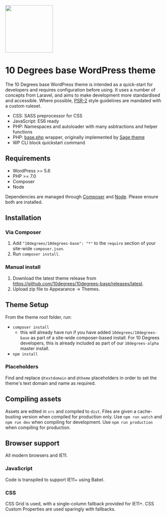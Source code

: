  <img src="https://raw.githubusercontent.com/10degrees/10degrees-base/master/src/img/logo.svg?sanitize=true" height="150px" width="150">

# 10 Degrees base WordPress theme

The 10 Degrees base WordPress theme is intended as a quick-start for developers and requires configuration before using. It uses a number of concepts from Laravel, and aims to make development more standardised and accessible. Where possible, [PSR-2](https://www.php-fig.org/psr/psr-2/) style guidelines are mandated with a custom ruleset.

* CSS: SASS preprocessor for CSS
* JavaScript: ES6 ready
* PHP: Namespaces and autoloader with many asbtractions and helper functions
* PHP: [base.php](base.php) wrapper, originally implemented by [Sage theme](https://roots.io/sage/)
* WP CLI block quickstart command

## Requirements

* WordPress >= 5.6
* PHP >= 7.0
* Composer
* Node

Dependencies are managed through [Composer](https://getcomposer.org/) and [Node](https://nodejs.org). Please ensure both are installed.

## Installation

### Via Composer

1) Add `"10degrees/10degrees-base": "*"` to the `require` section of your site-wide `composer.json`.
2) Run `composer install`.

### Manual install

1) Download the latest theme release from https://github.com/10degrees/10degrees-base/releases/latest.
2) Upload zip file to Appearance -> Themes.

## Theme Setup

From the theme root folder, run:

* `composer install` 
    * this will already have run if you have added `10degrees/10degrees-base` as part of a site-wide composer-based install. For 10 Degrees developers, this is already included as part of our `10degrees-alpha` master install.
* `npm install`

### Placeholders

Find and replace `@textdomain` and `@theme` placeholders in order to set the theme's text domain and name as required.

## Compiling assets

Assets are edited in `src` and compiled to `dist`. Files are given a cache-busting version when compiled for production only. Use `npm run watch` and `npm run dev` when compiling for development. Use `npm run production` when compiling for production.

## Browser support

All modern browsers and IE11.

### JavaScript

Code is transpiled to support IE11+ using Babel.

### CSS

CSS Grid is used, with a single-column fallback provided for IE11+.
CSS Custom Properties are used sparingly with fallbacks.